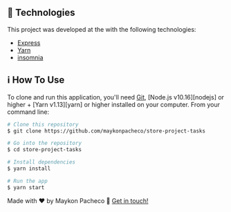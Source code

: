## :rocket: Technologies

This project was developed at the with the following technologies:

-  [Express](https://expressjs.com/pt-br/)
-  [Yarn](https://yarnpkg.com/)
-  [insomnia](https://insomnia.rest/)


## :information_source: How To Use

To clone and run this application, you'll need [Git](https://git-scm.com), [Node.js v10.16][nodejs] or higher + [Yarn v1.13][yarn] or higher installed on your computer. From your command line:

```bash
# Clone this repository
$ git clone https://github.com/maykonpacheco/store-project-tasks

# Go into the repository
$ cd store-project-tasks

# Install dependencies
$ yarn install

# Run the app
$ yarn start
```

Made with ♥ by Maykon Pacheco :wave: [Get in touch!](https://www.linkedin.com/in/maykonpacheco/)
